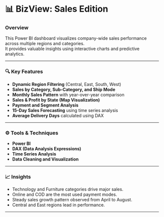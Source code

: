 # 📊 BizView: Sales Edition

### Overview
This Power BI dashboard visualizes company-wide sales performance across multiple regions and categories.  
It provides valuable insights using interactive charts and predictive analytics.

---

### 🔍 Key Features
- **Dynamic Region Filtering** (Central, East, South, West)
- **Sales by Category, Sub-Category, and Ship Mode**
- **Monthly Sales Pattern** with year-over-year comparison
- **Sales & Profit by State (Map Visualization)**
- **Payment and Segment Analysis**
- **15-Day Sales Forecasting** using time series analysis
- **Average Delivery Days** calculated using DAX

---

### ⚙️ Tools & Techniques
- **Power BI**
- **DAX (Data Analysis Expressions)**
- **Time Series Analysis**
- **Data Cleaning and Visualization**

---

### 📈 Insights
- Technology and Furniture categories drive major sales.
- Online and COD are the most used payment modes.
- Steady sales growth pattern observed from April to August.
- Central and East regions lead in performance.

---

